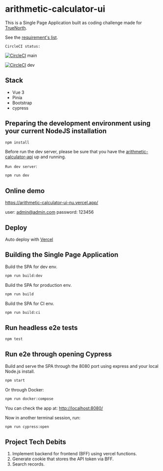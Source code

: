 # arithmetic-calculator-ui

This is a Single Page Application built as coding challenge made for [TrueNorth](https://www.truenorth.co/).

See the [requirement's list](./TrueNorth_LoanPro_Coding_Challenge.pdf).

`CircleCI status:`

[![CircleCI](https://dl.circleci.com/status-badge/img/gh/web2solutions/arithmetic-calculator-ui/tree/main.svg?style=svg)](https://dl.circleci.com/status-badge/redirect/gh/web2solutions/arithmetic-calculator-ui/tree/main) main

[![CircleCI](https://dl.circleci.com/status-badge/img/gh/web2solutions/arithmetic-calculator-ui/tree/dev.svg?style=svg)](https://dl.circleci.com/status-badge/redirect/gh/web2solutions/arithmetic-calculator-ui/tree/dev) dev

## Stack

* Vue 3
* Pinia
* Bootstrap
* cypress

## Preparing the development environment using your current NodeJS installation

```bash
npm install
```

Before run the dev server, please be sure that you have the [arithmetic-calculator-api](https://github.com/web2solutions/arithmetic-calculator-api) up and running.

`Run dev server`:

```bash
npm run dev
```

## Online demo

<https://arithmetic-calculator-ui-nu.vercel.app/>

user: admin@admin.com
password: 123456

## Deploy

Auto deploy with [Vercel](https://vercel.com/)

## Building the Single Page Application

Build the SPA for dev env.

```bash
npm run build:dev
```

Build the SPA for production env.

```bash
npm run build
```

Build the SPA for CI env.

```bash
npm run build:ci
```

## Run headless e2e tests

```bash
npm test
```

## Run e2e through opening Cypress

Build and serve the SPA through the 8080 port using express and your local Node.js install.

```bash
npm start
```

Or through Docker:

```bash
npm run docker:compose
```

You can check the app at: <http://localhost:8080/>

Now in another terminal session, run:

```bash
npm run cypress:open
```


## Project Tech Debits

1. Implement backend for frontend (BFF) using vercel functions.
2. Generate cookie that stores the API token via BFF.
3. Search records.
